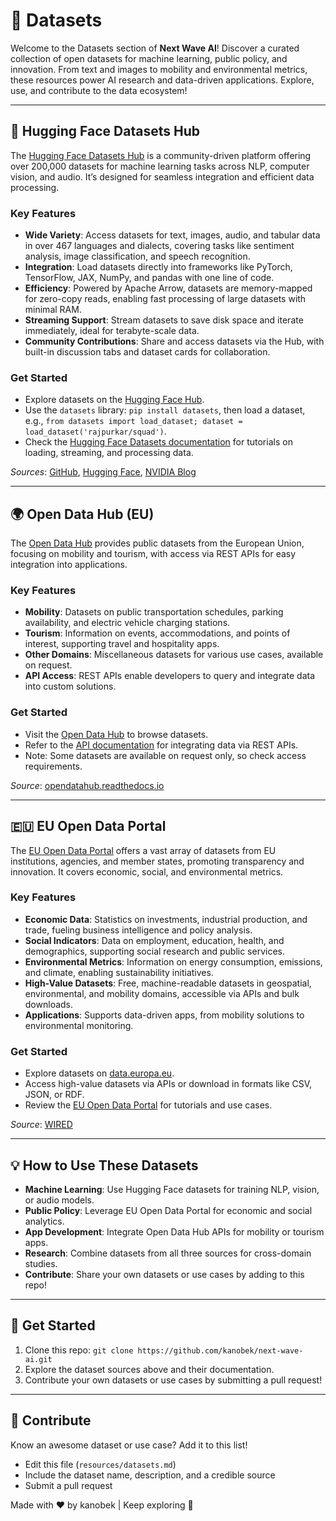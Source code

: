 # 📂 Datasets

Welcome to the Datasets section of **Next Wave AI**! Discover a curated collection of open datasets for machine learning, public policy, and innovation. From text and images to mobility and environmental metrics, these resources power AI research and data-driven applications. Explore, use, and contribute to the data ecosystem!

---

## 🤗 Hugging Face Datasets Hub

The [Hugging Face Datasets Hub](https://huggingface.co/datasets) is a community-driven platform offering over 200,000 datasets for machine learning tasks across NLP, computer vision, and audio. It’s designed for seamless integration and efficient data processing.[](https://github.com/huggingface/datasets)[](https://huggingface.co/docs/hub/en/index)

### Key Features
- **Wide Variety**: Access datasets for text, images, audio, and tabular data in over 467 languages and dialects, covering tasks like sentiment analysis, image classification, and speech recognition.[](https://github.com/huggingface/datasets)
- **Integration**: Load datasets directly into frameworks like PyTorch, TensorFlow, JAX, NumPy, and pandas with one line of code.[](https://huggingface.co/docs/datasets/index)
- **Efficiency**: Powered by Apache Arrow, datasets are memory-mapped for zero-copy reads, enabling fast processing of large datasets with minimal RAM.[](https://huggingface.co/docs/datasets/about_arrow)
- **Streaming Support**: Stream datasets to save disk space and iterate immediately, ideal for terabyte-scale data.[](https://huggingface.co/blog/researcher-dataset-sharing)
- **Community Contributions**: Share and access datasets via the Hub, with built-in discussion tabs and dataset cards for collaboration.[](https://huggingface.co/docs/hub/en/index)[](https://huggingface.co/blog/researcher-dataset-sharing)

### Get Started
- Explore datasets on the [Hugging Face Hub](https://huggingface.co/datasets).
- Use the `datasets` library: `pip install datasets`, then load a dataset, e.g., `from datasets import load_dataset; dataset = load_dataset('rajpurkar/squad')`.[](https://pypi.org/project/datasets/)
- Check the [Hugging Face Datasets documentation](https://huggingface.co/docs/datasets) for tutorials on loading, streaming, and processing data.[](https://github.com/huggingface/datasets)

*Sources*: [GitHub](https://github.com/huggingface/datasets), [Hugging Face](https://huggingface.co/docs/datasets), [NVIDIA Blog](https://blogs.nvidia.com)

---

## 🌍 Open Data Hub (EU)

The [Open Data Hub](https://opendatahub.com) provides public datasets from the European Union, focusing on mobility and tourism, with access via REST APIs for easy integration into applications.[](https://opendatahub.com/datasets/)

### Key Features
- **Mobility**: Datasets on public transportation schedules, parking availability, and electric vehicle charging stations.
- **Tourism**: Information on events, accommodations, and points of interest, supporting travel and hospitality apps.
- **Other Domains**: Miscellaneous datasets for various use cases, available on request.
- **API Access**: REST APIs enable developers to query and integrate data into custom solutions.

### Get Started
- Visit the [Open Data Hub](https://opendatahub.com) to browse datasets.
- Refer to the [API documentation](https://opendatahub.readthedocs.io) for integrating data via REST APIs.
- Note: Some datasets are available on request only, so check access requirements.

*Source*: [opendatahub.readthedocs.io](https://opendatahub.readthedocs.io)

---

## 🇪🇺 EU Open Data Portal

The [EU Open Data Portal](https://data.europa.eu) offers a vast array of datasets from EU institutions, agencies, and member states, promoting transparency and innovation. It covers economic, social, and environmental metrics.[](https://data.europa.eu/en)[](https://digital-strategy.ec.europa.eu/en/policies/open-data)

### Key Features
- **Economic Data**: Statistics on investments, industrial production, and trade, fueling business intelligence and policy analysis.[](https://digital-strategy.ec.europa.eu/en/policies/open-data)
- **Social Indicators**: Data on employment, education, health, and demographics, supporting social research and public services.
- **Environmental Metrics**: Information on energy consumption, emissions, and climate, enabling sustainability initiatives.
- **High-Value Datasets**: Free, machine-readable datasets in geospatial, environmental, and mobility domains, accessible via APIs and bulk downloads.[](https://digital-strategy.ec.europa.eu/en/policies/open-data)
- **Applications**: Supports data-driven apps, from mobility solutions to environmental monitoring.

### Get Started
- Explore datasets on [data.europa.eu](https://data.europa.eu).
- Access high-value datasets via APIs or download in formats like CSV, JSON, or RDF.[](https://digital-strategy.ec.europa.eu/en/policies/open-data)
- Review the [EU Open Data Portal](https://data.europa.eu) for tutorials and use cases.

*Source*: [WIRED](https://www.wired.com)

---

## 💡 How to Use These Datasets

- **Machine Learning**: Use Hugging Face datasets for training NLP, vision, or audio models.
- **Public Policy**: Leverage EU Open Data Portal for economic and social analytics.
- **App Development**: Integrate Open Data Hub APIs for mobility or tourism apps.
- **Research**: Combine datasets from all three sources for cross-domain studies.
- **Contribute**: Share your own datasets or use cases by adding to this repo!

---

## 🚀 Get Started

1. Clone this repo: `git clone https://github.com/kanobek/next-wave-ai.git`
2. Explore the dataset sources above and their documentation.
3. Contribute your own datasets or use cases by submitting a pull request!

---

## 🤝 Contribute

Know an awesome dataset or use case? Add it to this list!

- Edit this file (`resources/datasets.md`)
- Include the dataset name, description, and a credible source
- Submit a pull request

Made with ❤️ by kanobek | Keep exploring 🌊
